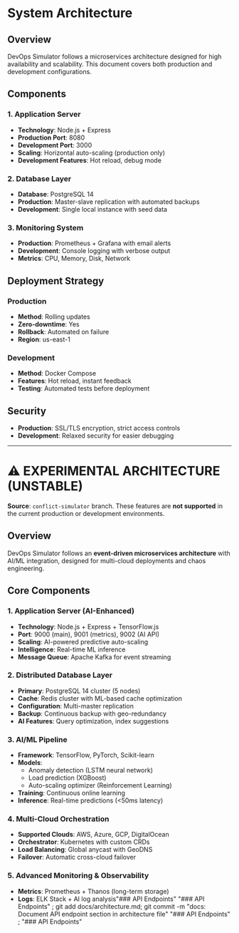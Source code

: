 # System Architecture

## Overview
DevOps Simulator follows a microservices architecture designed for high availability and scalability. This document covers both production and development configurations.

## Components

### 1. Application Server
- **Technology**: Node.js + Express
- **Production Port**: 8080
- **Development Port**: 3000
- **Scaling**: Horizontal auto-scaling (production only)
- **Development Features**: Hot reload, debug mode

### 2. Database Layer
- **Database**: PostgreSQL 14
- **Production**: Master-slave replication with automated backups
- **Development**: Single local instance with seed data

### 3. Monitoring System
- **Production**: Prometheus + Grafana with email alerts
- **Development**: Console logging with verbose output
- **Metrics**: CPU, Memory, Disk, Network

## Deployment Strategy

### Production
- **Method**: Rolling updates
- **Zero-downtime**: Yes
- **Rollback**: Automated on failure
- **Region**: us-east-1

### Development
- **Method**: Docker Compose
- **Features**: Hot reload, instant feedback
- **Testing**: Automated tests before deployment

## Security
- **Production**: SSL/TLS encryption, strict access controls
- **Development**: Relaxed security for easier debugging

---

# ⚠️ EXPERIMENTAL ARCHITECTURE (UNSTABLE)

**Source**: `conflict-simulator` branch. These features are **not supported** in the current production or development environments.

## Overview
DevOps Simulator follows an **event-driven microservices architecture** with AI/ML integration, designed for multi-cloud deployments and chaos engineering.

## Core Components

### 1. Application Server (AI-Enhanced)
- **Technology**: Node.js + Express + TensorFlow.js
- **Port**: 9000 (main), 9001 (metrics), 9002 (AI API)
- **Scaling**: AI-powered predictive auto-scaling
- **Intelligence**: Real-time ML inference
- **Message Queue**: Apache Kafka for event streaming

### 2. Distributed Database Layer
- **Primary**: PostgreSQL 14 cluster (5 nodes)
- **Cache**: Redis cluster with ML-based cache optimization
- **Configuration**: Multi-master replication
- **Backup**: Continuous backup with geo-redundancy
- **AI Features**: Query optimization, index suggestions

### 3. AI/ML Pipeline
- **Framework**: TensorFlow, PyTorch, Scikit-learn
- **Models**: 
  - Anomaly detection (LSTM neural network)
  - Load prediction (XGBoost)
  - Auto-scaling optimizer (Reinforcement Learning)
- **Training**: Continuous online learning
- **Inference**: Real-time predictions (<50ms latency)

### 4. Multi-Cloud Orchestration
- **Supported Clouds**: AWS, Azure, GCP, DigitalOcean
- **Orchestrator**: Kubernetes with custom CRDs
- **Load Balancing**: Global anycast with GeoDNS
- **Failover**: Automatic cross-cloud failover

### 5. Advanced Monitoring & Observability
- **Metrics**: Prometheus + Thanos (long-term storage)
- **Logs**: ELK Stack + AI log analysis"### API Endpoints" 
"### API Endpoints" ; git add docs/architecture.md; git commit -m "docs: Document API endpoint section in architecture file"
"### API Endpoints" ;
"### API Endpoints" 
